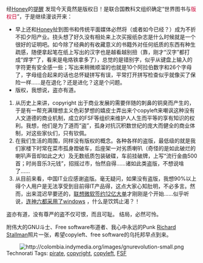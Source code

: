 <html><body><p>经<a href="http://maryhit.blogcn.com">Honey</a>的<a href="http://monkey.to.md/2006/04/blog-post_20.html#comments">提醒</a> 发现今天竟然是版权日！是联合国教科文组织确定“世界图书与<span style="color:rgb(204,0,51);">版权日</span>”，于是继续漫谈开来：
</p><ul><li>早上还和<a href="http://maryhit.blogcn.com/">Honey</a>扯到图书和传统平面媒体必然将（或者如今已经？）成为不折不扣夕阳产业。挠头想了好久没有相处来上次买报纸杂志是什么时候就是一个很好的证明吧。如今除了经典的有收藏意义的书籍外对任何纸质的东西有种生疏感，随便拿起笔在纸上写出的汉字也是越看越别扭（靠，刚才“汉字”都打成“焊字”了，看来是电烙铁拿多了），总觉的是错别字，似乎从键盘上输入的字符更有安全感一些；写出来稍微顺溜的也就是10个阿拉伯数字和26个字母了，字母组合起来的话也总怀疑拼写有误，平常打开拼写检查似乎就像买了保险一样……是在退化？还是进化？这是个问题。</li><li>版权，我想说，盗亦有道。</li></ul><ol></ol><ol><li>从历史上来讲，copyright 出于商业发展的需要伴随的刺鼻的铜臭而产生的，于是有一帮充满理想主义色彩梦想的嬉皮士弄出来个copyleft来嘲讽这种没有人文道德的商业机制，成立的FSF等组织来维护人人生而平等的享有知识的权利。我想，他们是为了道而“盗”，孤身对抗沉积数世纪的庞大而健全的商业体制，对这些家伙们，只有钦佩。</li><li>在我们生活的周围，同样没有版权的概念。各种各样的盗版，最低级的就是我们家楼下时常在菜市孤身蹬破车，后座架一对劣质喇叭（奇怪的是如此破烂的喇叭声音却如此之大）及无数纸质包装破碟，车前挂破牌，上写“流行金曲500首；时尚音乐3元钱”，招摇过市，怡然自得……诸如此类盗版，不想说啥了……</li><li>从目前来看，中国IT业应感谢盗版。毫无疑问，如果没有盗版，我想90%以上得个人用户是无法享受到目前得IT产品得，这点大家心知肚明，不必多言。然而，出来混迟早要还的，<a href="http://cn.tech.yahoo.com/060418/467/27xfm.html">联想微软签约12亿大单</a>才刚刚是个开始……似乎听说，<a href="http://www.chinamil.com.cn/site1/ztpd/2005-10/13/content_314092.htm">连神六都采用了windows</a> ，什么是饮鸩止渴？！</li></ol>盗亦有道，没有尊严的盗不仅可恨，而且可耻。
结局，必然可怜。

附伟大的GNU斗士、Free software布道者、我心中永远的Punk <a href="http://www.stallman.org/">Richard Stallman</a>照片一张，希望copyleft、free software的乌托邦早点到来。
<div style="text-align:center;"><img alt="http://colombia.indymedia.org/images/gnurevolution-small.png" src="http://colombia.indymedia.org/images/gnurevolution-small.png">

</div>
Technorati Tags: <a href="http://technorati.com/tag/pirate" rel="tag">pirate</a>, <a href="http://technorati.com/tag/copyright" rel="tag">copyright</a>, <a href="http://technorati.com/tag/copyleft" rel="tag">copyleft</a>, <a href="http://technorati.com/tag/FSF" rel="tag">FSF</a></body></html>